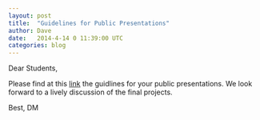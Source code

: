 ```yaml
---
layout: post
title:  "Guidelines for Public Presentations"
author: Dave
date:   2014-4-14 0	11:39:00 UTC
categories: blog
---
```


Dear Students,

Please find at this [link](http://paralipomena.com/details/REL-DIV%203986%20Public%20Presentation%20Guidelines.pdf) the guidlines for your public presentations. We look forward to a lively discussion of the final projects.

Best,
DM

